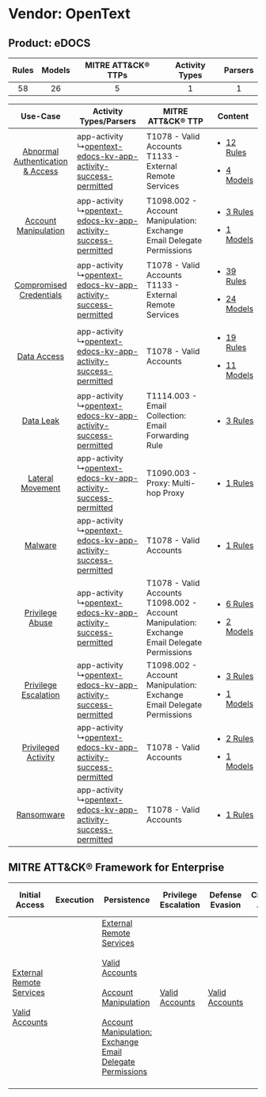 Vendor: OpenText
================
Product: eDOCS
--------------
| Rules | Models | MITRE ATT&CK® TTPs | Activity Types | Parsers |
|:-----:|:------:|:------------------:|:--------------:|:-------:|
|  58   |   26   |         5          |       1        |    1    |

|    Use-Case    | Activity Types/Parsers    | MITRE ATT&CK® TTP    | Content    |
|:----:| ---- | ---- | ---- |
| [Abnormal Authentication & Access](../../../UseCases/uc_abnormal_authentication_&_access.md) |  app-activity<br> ↳[opentext-edocs-kv-app-activity-success-permitted](Ps/pC_opentextedocskvappactivitysuccesspermitted.md)<br> | T1078 - Valid Accounts<br>T1133 - External Remote Services<br>    | [<ul><li>12 Rules</li></ul><ul><li>4 Models</li></ul>](RM/r_m_opentext_edocs_Abnormal_Authentication_&_Access.md) |
|    [Account Manipulation](../../../UseCases/uc_account_manipulation.md)    |  app-activity<br> ↳[opentext-edocs-kv-app-activity-success-permitted](Ps/pC_opentextedocskvappactivitysuccesspermitted.md)<br> | T1098.002 - Account Manipulation: Exchange Email Delegate Permissions<br>    | [<ul><li>3 Rules</li></ul><ul><li>1 Models</li></ul>](RM/r_m_opentext_edocs_Account_Manipulation.md)    |
|          [Compromised Credentials](../../../UseCases/uc_compromised_credentials.md)          |  app-activity<br> ↳[opentext-edocs-kv-app-activity-success-permitted](Ps/pC_opentextedocskvappactivitysuccesspermitted.md)<br> | T1078 - Valid Accounts<br>T1133 - External Remote Services<br>    | [<ul><li>39 Rules</li></ul><ul><li>24 Models</li></ul>](RM/r_m_opentext_edocs_Compromised_Credentials.md)         |
|    [Data Access](../../../UseCases/uc_data_access.md)    |  app-activity<br> ↳[opentext-edocs-kv-app-activity-success-permitted](Ps/pC_opentextedocskvappactivitysuccesspermitted.md)<br> | T1078 - Valid Accounts<br>    | [<ul><li>19 Rules</li></ul><ul><li>11 Models</li></ul>](RM/r_m_opentext_edocs_Data_Access.md)    |
|    [Data Leak](../../../UseCases/uc_data_leak.md)    |  app-activity<br> ↳[opentext-edocs-kv-app-activity-success-permitted](Ps/pC_opentextedocskvappactivitysuccesspermitted.md)<br> | T1114.003 - Email Collection: Email Forwarding Rule<br>    | [<ul><li>3 Rules</li></ul>](RM/r_m_opentext_edocs_Data_Leak.md)    |
|    [Lateral Movement](../../../UseCases/uc_lateral_movement.md)    |  app-activity<br> ↳[opentext-edocs-kv-app-activity-success-permitted](Ps/pC_opentextedocskvappactivitysuccesspermitted.md)<br> | T1090.003 - Proxy: Multi-hop Proxy<br>    | [<ul><li>1 Rules</li></ul>](RM/r_m_opentext_edocs_Lateral_Movement.md)    |
|    [Malware](../../../UseCases/uc_malware.md)    |  app-activity<br> ↳[opentext-edocs-kv-app-activity-success-permitted](Ps/pC_opentextedocskvappactivitysuccesspermitted.md)<br> | T1078 - Valid Accounts<br>    | [<ul><li>1 Rules</li></ul>](RM/r_m_opentext_edocs_Malware.md)    |
|    [Privilege Abuse](../../../UseCases/uc_privilege_abuse.md)    |  app-activity<br> ↳[opentext-edocs-kv-app-activity-success-permitted](Ps/pC_opentextedocskvappactivitysuccesspermitted.md)<br> | T1078 - Valid Accounts<br>T1098.002 - Account Manipulation: Exchange Email Delegate Permissions<br> | [<ul><li>6 Rules</li></ul><ul><li>2 Models</li></ul>](RM/r_m_opentext_edocs_Privilege_Abuse.md)    |
|    [Privilege Escalation](../../../UseCases/uc_privilege_escalation.md)    |  app-activity<br> ↳[opentext-edocs-kv-app-activity-success-permitted](Ps/pC_opentextedocskvappactivitysuccesspermitted.md)<br> | T1098.002 - Account Manipulation: Exchange Email Delegate Permissions<br>    | [<ul><li>3 Rules</li></ul><ul><li>1 Models</li></ul>](RM/r_m_opentext_edocs_Privilege_Escalation.md)    |
|    [Privileged Activity](../../../UseCases/uc_privileged_activity.md)    |  app-activity<br> ↳[opentext-edocs-kv-app-activity-success-permitted](Ps/pC_opentextedocskvappactivitysuccesspermitted.md)<br> | T1078 - Valid Accounts<br>    | [<ul><li>2 Rules</li></ul><ul><li>1 Models</li></ul>](RM/r_m_opentext_edocs_Privileged_Activity.md)    |
|    [Ransomware](../../../UseCases/uc_ransomware.md)    |  app-activity<br> ↳[opentext-edocs-kv-app-activity-success-permitted](Ps/pC_opentextedocskvappactivitysuccesspermitted.md)<br> | T1078 - Valid Accounts<br>    | [<ul><li>1 Rules</li></ul>](RM/r_m_opentext_edocs_Ransomware.md)    |

MITRE ATT&CK® Framework for Enterprise
--------------------------------------
| Initial Access                                                                                                                                   | Execution | Persistence                                                                                                                                                                                                                                                                                                                                 | Privilege Escalation                                                | Defense Evasion                                                     | Credential Access | Discovery | Lateral Movement | Collection                                                                                                                                                            | Command and Control                                                                                                                       | Exfiltration | Impact |
| ------------------------------------------------------------------------------------------------------------------------------------------------ | --------- | ------------------------------------------------------------------------------------------------------------------------------------------------------------------------------------------------------------------------------------------------------------------------------------------------------------------------------------------- | ------------------------------------------------------------------- | ------------------------------------------------------------------- | ----------------- | --------- | ---------------- | --------------------------------------------------------------------------------------------------------------------------------------------------------------------- | ----------------------------------------------------------------------------------------------------------------------------------------- | ------------ | ------ |
| [External Remote Services](https://attack.mitre.org/techniques/T1133)<br><br>[Valid Accounts](https://attack.mitre.org/techniques/T1078)<br><br> |           | [External Remote Services](https://attack.mitre.org/techniques/T1133)<br><br>[Valid Accounts](https://attack.mitre.org/techniques/T1078)<br><br>[Account Manipulation](https://attack.mitre.org/techniques/T1098)<br><br>[Account Manipulation: Exchange Email Delegate Permissions](https://attack.mitre.org/techniques/T1098/002)<br><br> | [Valid Accounts](https://attack.mitre.org/techniques/T1078)<br><br> | [Valid Accounts](https://attack.mitre.org/techniques/T1078)<br><br> |                   |           |                  | [Email Collection](https://attack.mitre.org/techniques/T1114)<br><br>[Email Collection: Email Forwarding Rule](https://attack.mitre.org/techniques/T1114/003)<br><br> | [Proxy: Multi-hop Proxy](https://attack.mitre.org/techniques/T1090/003)<br><br>[Proxy](https://attack.mitre.org/techniques/T1090)<br><br> |              |        |